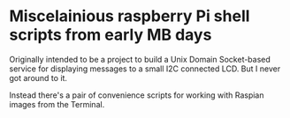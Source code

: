 Miscelainious raspberry Pi shell scripts from early MB days
==========================
Originally intended to be a project to build a Unix Domain Socket-based service for displaying messages to a small I2C connected LCD.
But I never got around to it.

Instead there's a pair of convenience scripts for working with Raspian images from the Terminal.
